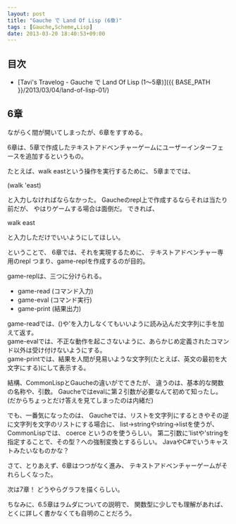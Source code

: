 ```yaml
---
layout: post
title: "Gauche で Land Of Lisp (6章)"
tags : [Gauche,Scheme,Lisp]
date: 2013-03-20 18:40:53+09:00
---
```



## 目次
* [Tavi's Travelog - Gauche で Land Of Lisp (1〜5章)]({{ BASE_PATH }}/2013/03/04/land-of-lisp-01/)


## 6章

ながらく間が開いてしまったが、6章をすすめる。

6章は、5章で作成したテキストアドベンチャーゲームにユーザーインターフェースを追加するというもの。  

たとえば、walk eastという操作を実行するために、
5章まででは、

(walk 'east)

と入力しなければならなかった。
Gaucheのrepl上で作成するならそれは当たり前だが、
やはりゲームする場合は面倒だ。
できれば、

walk east

と入力しただけでいいようにしてほしい。

ということで、
6章では、それを実現するために、
テキストアドベンチャー専用のrepl つまり、game-replを作成するのが目的。



game-replは、三つに分けられる。

* game-read (コマンド入力)
* game-eval (コマンド実行)
* game-print (結果出力)

game-readでは、()や'を入力しなくてもいいように読み込んだ文字列に手を加えて返す。  
game-evalでは、不正な動作を起こさないように、あらかじめ定義されたコマンド以外は受け付けないようにする。  
game-printでは、結果を人間が見易いような文字列(たとえば、英文の最初を大文字にする)にして表示する。  


結構、CommonLispとGaucheの違いがでてきたが、
違うのは、基本的な関数の名称や、引数。
Gaucheではevalに第２引数が必要なんて初めて知ったし。
(だからちょっとだけ答えを見てしまったのは内緒だ)

でも、一番気になったのは、
Gaucheでは、リストを文字列にするときやその逆に文字列を文字のリストにする場合に、
list->stringやstring->listを使うが、
CommonLispでは、 coerce というのを使うらしい。
第二引数に'listや'stringを指定することで、その型？への強制変換とするらしい。
JavaやC#でいうキャストみたいなものかな？



さて、とりあえず、6章はつつがなく進み、
テキストアドベンチャーゲームがそれらしくなった。


次は7章！
どうやらグラフを描くらしい。

ちなみに、6.5章はラムダについての説明で、
関数型に少しでも理解があれば、とくに詳しく書かなくても自明のことだろう。













